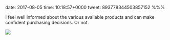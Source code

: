 date: 2017-08-05
time: 10:18:57+0000
tweet: 893778344503857152
%%%

I feel well informed about the various available products and can make confident purchasing decisions. Or not.

![](DGdWpFWXsAEm72T.jpg)
